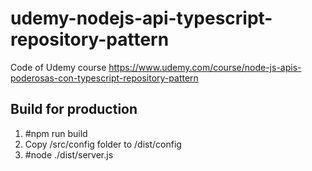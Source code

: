 # udemy-nodejs-api-typescript-repository-pattern

Code of Udemy course https://www.udemy.com/course/node-js-apis-poderosas-con-typescript-repository-pattern

## Build for production

1. #npm run build
2. Copy /src/config folder to /dist/config
3. #node ./dist/server.js
